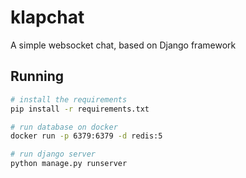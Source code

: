 # klapchat
A simple websocket chat, based on Django framework

## Running
```sh
# install the requirements
pip install -r requirements.txt

# run database on docker
docker run -p 6379:6379 -d redis:5

# run django server
python manage.py runserver
```
